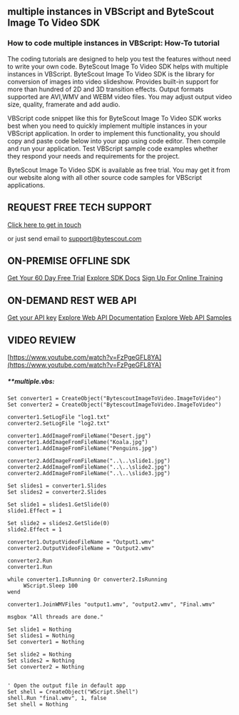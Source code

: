 ## multiple instances in VBScript and ByteScout Image To Video SDK

### How to code multiple instances in VBScript: How-To tutorial

The coding tutorials are designed to help you test the features without need to write your own code. ByteScout Image To Video SDK helps with multiple instances in VBScript. ByteScout Image To Video SDK is the library for conversion of images into video slideshow. Provides built-in support for more than hundred of 2D and 3D transition effects. Output formats supported are AVI,WMV and WEBM video files. You may adjust output video size, quality, framerate and add audio.

VBScript code snippet like this for ByteScout Image To Video SDK works best when you need to quickly implement multiple instances in your VBScript application. In order to implement this functionality, you should copy and paste code below into your app using code editor. Then compile and run your application. Test VBScript sample code examples whether they respond your needs and requirements for the project.

ByteScout Image To Video SDK is available as free trial. You may get it from our website along with all other source code samples for VBScript applications.

## REQUEST FREE TECH SUPPORT

[Click here to get in touch](https://bytescout.zendesk.com/hc/en-us/requests/new?subject=ByteScout%20Image%20To%20Video%20SDK%20Question)

or just send email to [support@bytescout.com](mailto:support@bytescout.com?subject=ByteScout%20Image%20To%20Video%20SDK%20Question) 

## ON-PREMISE OFFLINE SDK 

[Get Your 60 Day Free Trial](https://bytescout.com/download/web-installer?utm_source=github-readme)
[Explore SDK Docs](https://bytescout.com/documentation/index.html?utm_source=github-readme)
[Sign Up For Online Training](https://academy.bytescout.com/)


## ON-DEMAND REST WEB API

[Get your API key](https://pdf.co/documentation/api?utm_source=github-readme)
[Explore Web API Documentation](https://pdf.co/documentation/api?utm_source=github-readme)
[Explore Web API Samples](https://github.com/bytescout/ByteScout-SDK-SourceCode/tree/master/PDF.co%20Web%20API)

## VIDEO REVIEW

[https://www.youtube.com/watch?v=FzPgeGFL8YA](https://www.youtube.com/watch?v=FzPgeGFL8YA)




<!-- code block begin -->

##### ****multiple.vbs:**
    
```
Set converter1 = CreateObject("BytescoutImageToVideo.ImageToVideo") 
Set converter2 = CreateObject("BytescoutImageToVideo.ImageToVideo") 

converter1.SetLogFile "log1.txt" 
converter2.SetLogFile "log2.txt" 

converter1.AddImageFromFileName("Desert.jpg")
converter1.AddImageFromFileName("Koala.jpg")
converter1.AddImageFromFileName("Penguins.jpg")

converter2.AddImageFromFileName("..\..\slide1.jpg")
converter2.AddImageFromFileName("..\..\slide2.jpg")
converter2.AddImageFromFileName("..\..\slide3.jpg")
    
Set slides1 = converter1.Slides
Set slides2 = converter2.Slides

Set slide1 = slides1.GetSlide(0)
slide1.Effect = 1

Set slide2 = slides2.GetSlide(0)
slide2.Effect = 1

converter1.OutputVideoFileName = "Output1.wmv"
converter2.OutputVideoFileName = "Output2.wmv"

converter2.Run
converter1.Run

while converter1.IsRunning Or converter2.IsRunning
     WScript.Sleep 100
wend

converter1.JoinWMVFiles "output1.wmv", "output2.wmv", "Final.wmv"

msgbox "All threads are done."

Set slide1 = Nothing
Set slides1 = Nothing
Set converter1 = Nothing

Set slide2 = Nothing
Set slides2 = Nothing
Set converter2 = Nothing


' Open the output file in default app
Set shell = CreateObject("WScript.Shell")
shell.Run "final.wmv", 1, false
Set shell = Nothing

```

<!-- code block end -->